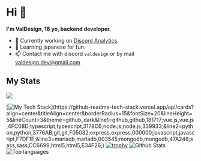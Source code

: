 # Hi 👋

**I'm ValDesign, 18 yo, backend developer.**

- 🔭 Currently working on [Discord Analytics](https://discordanalytics.xyz).
- 🌱 Learning japanese for fun.
- 📫 Contact me with discord `valdesign` or by mail <a href="mailto:valdesign.dev@gmail.com">valdesign.dev@gmail.com</a>

## My Stats
![](https://komarev.com/ghpvc/?username=valdesign22)

[![My Tech Stack](https://github-readme-tech-stack.vercel.app/api/cards?align=center&titleAlign=center&borderRadius=15&fontSize=20&lineHeight=5&lineCount=3&theme=github_dark&line1=github,github,181717;vue.js,vue.js,4FC08D;typescript,typescript,3178C6;node.js,node.js,339933;&line2=python,python,3776AB;git,git,F05032;express,express,000000;javascript,javascript,F7DF1E;&line3=mariadb,mariadb,003545;mongodb,mongodb,47A248;sass,sass,CC6699;html5,html5,E34F26;)](https://github-readme-tech-stack.vercel.app/api/cards?align=center&titleAlign=center&borderRadius=15&fontSize=20&lineHeight=5&lineCount=3&theme=github_dark&line1=github,github,181717;vue.js,vue.js,4FC08D;typescript,typescript,3178C6;node.js,node.js,339933;&line2=python,python,3776AB;git,git,F05032;express,express,000000;javascript,javascript,F7DF1E;&line3=mariadb,mariadb,003545;mongodb,mongodb,47A248;sass,sass,CC6699;html5,html5,E34F26;)
[![trophy](https://github-trophies.vercel.app/?username=ValDesign22&theme=onedark)](https://github.com/lucthienphong1120/github-trophies)
<img alt="Github Stats" src="https://github-readme-stats.vercel.app/api?username=ValDesign22&show_icons=true&hide_border=true&theme=algolia" />
<img alt="Top languages" src="https://github-readme-stats.vercel.app/api/top-langs?username=ValDesign22&show_icons=true&theme=algolia&layout=compact&langs_count=10" />
